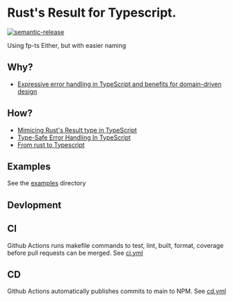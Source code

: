 # Rust's Result for Typescript.

[![semantic-release](https://img.shields.io/badge/%20%20%F0%9F%93%A6%F0%9F%9A%80-semantic--release-e10079.svg)](https://github.com/semantic-release/semantic-release)

Using fp-ts Either, but with easier naming

## Why?

- [Expressive error handling in TypeScript and benefits for domain-driven design](https://medium.com/inato/expressive-error-handling-in-typescript-and-benefits-for-domain-driven-design-70726e061c86)

## How?

- [Mimicing Rust's Result type in TypeScript](https://dev.to/duunitori/mimicing-rust-s-result-type-in-typescript-3pn1)
- [Type-Safe Error Handling In TypeScript](https://dev.to/_gdelgado/type-safe-error-handling-in-typescript-1p4n)
- [From rust to Typescript](https://valand.dev/blog/post/from-rust-to-typescript)

## Examples

See the [examples](./examples) directory

## Devlopment

## CI

Github Actions runs makefile commands to test, lint, built, format, coverage before pull requests can be merged. See [ci.yml](.github/workflows/ci.yml)

## CD

Github Actions automatically publishes commits to main to NPM. See [cd.yml](.github/workflows/cd.yml)
